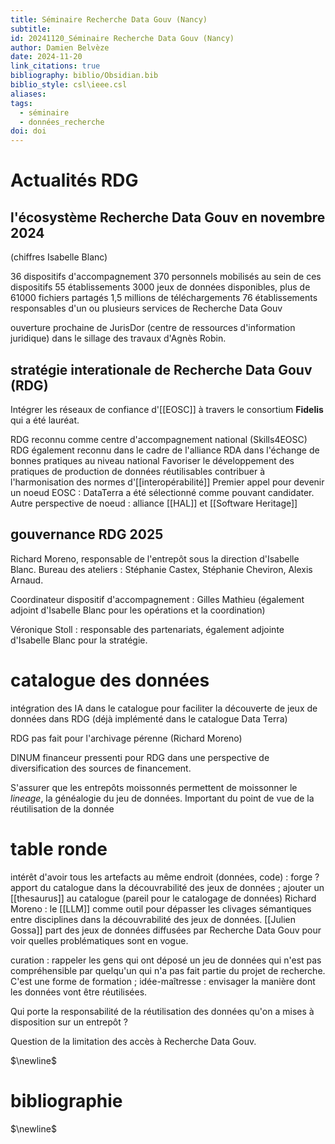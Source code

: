 ```yaml
---
title: Séminaire Recherche Data Gouv (Nancy)
subtitle: 
id: 20241120_Séminaire Recherche Data Gouv (Nancy)
author: Damien Belvèze
date: 2024-11-20
link_citations: true
bibliography: biblio/Obsidian.bib
biblio_style: csl\ieee.csl
aliases: 
tags:
  - séminaire
  - données_recherche
doi: doi
---
```

# Actualités RDG

## l'écosystème Recherche Data Gouv en novembre 2024

(chiffres Isabelle Blanc)

36 dispositifs d'accompagnement
370 personnels mobilisés au sein de ces dispositifs
55 établissements
3000 jeux de données disponibles, plus de 61000 fichiers partagés
1,5 millions de téléchargements
76 établissements responsables d'un ou plusieurs services de Recherche Data Gouv

ouverture prochaine de JurisDor (centre de ressources d'information juridique) dans le sillage des travaux d'Agnès Robin.

## stratégie interationale de Recherche Data Gouv (RDG)

Intégrer les réseaux de confiance d'[[EOSC]] à travers le consortium **Fidelis** qui a été lauréat.

RDG reconnu comme centre d'accompagnement national (Skills4EOSC)
RDG également reconnu dans le cadre de l'alliance RDA dans l'échange de bonnes pratiques au niveau national
Favoriser le développement des pratiques de production de données réutilisables
contribuer à l'harmonisation des normes d'[[interopérabilité]]
Premier appel pour devenir un noeud EOSC : DataTerra a été sélectionné comme pouvant candidater. Autre perspective de noeud : alliance [[HAL]] et [[Software Heritage]]

## gouvernance RDG 2025

Richard Moreno, responsable de l'entrepôt sous la direction d'Isabelle Blanc. Bureau des ateliers : Stéphanie Castex, Stéphanie Cheviron, Alexis Arnaud. 

Coordinateur dispositif d'accompagnement : Gilles Mathieu (également adjoint d'Isabelle Blanc pour les opérations et la coordination)

Véronique Stoll : responsable des partenariats, également adjointe d'Isabelle Blanc pour la stratégie.

# catalogue des données

intégration des IA dans le catalogue pour faciliter la découverte de jeux de données dans RDG (déjà implémenté dans le catalogue Data Terra)

RDG pas fait pour l'archivage pérenne (Richard Moreno)

DINUM financeur pressenti pour RDG dans une perspective de diversification des sources de financement. 

S'assurer que les entrepôts moissonnés permettent de moissonner le *lineage*, la généalogie du jeu de données. Important du point de vue de la réutilisation de la donnée

# table ronde

intérêt d'avoir tous les artefacts au même endroit (données, code) : forge ? 
apport du catalogue dans la découvrabilité des jeux de données ; ajouter un [[thesaurus]] au catalogue (pareil pour le catalogage de données)
Richard Moreno : le [[LLM]] comme outil pour dépasser les clivages sémantiques entre disciplines dans la découvrabilité des jeux de données. 
[[Julien Gossa]] part des jeux de données diffusées par Recherche Data Gouv pour voir quelles problématiques sont en vogue.

curation : rappeler les gens qui ont déposé un jeu de données qui n'est pas compréhensible par quelqu'un qui n'a pas fait partie du projet de recherche. C'est une forme de formation ; idée-maîtresse : envisager la manière dont les données vont être réutilisées. 

Qui porte la responsabilité de la réutilisation des données qu'on a mises à disposition sur un entrepôt ?

Question de la limitation des accès à Recherche Data Gouv. 



$\newline$
# bibliographie
$\newline$






